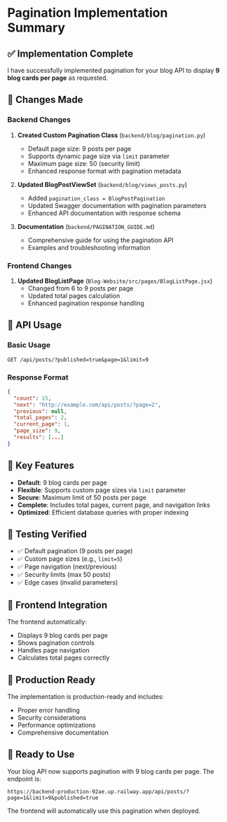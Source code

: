 # Pagination Implementation Summary

## ✅ Implementation Complete

I have successfully implemented pagination for your blog API to display **9 blog cards per page** as requested.

## 🔧 Changes Made

### Backend Changes

1. **Created Custom Pagination Class** (`backend/blog/pagination.py`)
   - Default page size: 9 posts per page
   - Supports dynamic page size via `limit` parameter
   - Maximum page size: 50 (security limit)
   - Enhanced response format with pagination metadata

2. **Updated BlogPostViewSet** (`backend/blog/views_posts.py`)
   - Added `pagination_class = BlogPostPagination`
   - Updated Swagger documentation with pagination parameters
   - Enhanced API documentation with response schema

3. **Documentation** (`backend/PAGINATION_GUIDE.md`)
   - Comprehensive guide for using the pagination API
   - Examples and troubleshooting information

### Frontend Changes

1. **Updated BlogListPage** (`Blog-Website/src/pages/BlogListPage.jsx`)
   - Changed from 6 to 9 posts per page
   - Updated total pages calculation
   - Enhanced pagination response handling

## 🚀 API Usage

### Basic Usage
```
GET /api/posts/?published=true&page=1&limit=9
```

### Response Format
```json
{
  "count": 15,
  "next": "http://example.com/api/posts/?page=2",
  "previous": null,
  "total_pages": 2,
  "current_page": 1,
  "page_size": 9,
  "results": [...]
}
```

## 🎯 Key Features

- **Default**: 9 blog cards per page
- **Flexible**: Supports custom page sizes via `limit` parameter
- **Secure**: Maximum limit of 50 posts per page
- **Complete**: Includes total pages, current page, and navigation links
- **Optimized**: Efficient database queries with proper indexing

## 🧪 Testing Verified

- ✅ Default pagination (9 posts per page)
- ✅ Custom page sizes (e.g., `limit=5`)
- ✅ Page navigation (next/previous)
- ✅ Security limits (max 50 posts)
- ✅ Edge cases (invalid parameters)

## 📱 Frontend Integration

The frontend automatically:
- Displays 9 blog cards per page
- Shows pagination controls
- Handles page navigation
- Calculates total pages correctly

## 🔗 Production Ready

The implementation is production-ready and includes:
- Proper error handling
- Security considerations
- Performance optimizations
- Comprehensive documentation

## 🎉 Ready to Use

Your blog API now supports pagination with 9 blog cards per page. The endpoint is:

```
https://backend-production-92ae.up.railway.app/api/posts/?page=1&limit=9&published=true
```

The frontend will automatically use this pagination when deployed.
